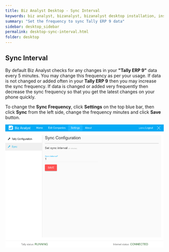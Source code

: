 ```yaml
---
title: Biz Analyst Desktop - Sync Interval
keywords: biz analyst, bizanalyst, bizanalyst desktop installation, install, bizanalyst installation, sync interval, biz analyst sync, bizanalyst sync, biz analyst sync interval
summary: "Set the frequency to sync Tally ERP 9 data"
sidebar: desktop_sidebar
permalink: desktop-sync-interval.html
folder: desktop
---
```


## Sync Interval
By default Biz Analyst checks for any changes in your **&quot;Tally ERP 9&quot;** data every 5 minutes. You may change this frequency as per your usage. If data is not changed or added often in your **Tally ERP 9** then you may increase the sync frequency. If data is changed or added very frequently then decrease the sync frequency so that you get the latest changes on your phone quickly.

To change the **Sync Frequency**, click **Settings** on the top blue bar, then click **Sync** from the left side, change the frequency minutes and click **Save** button.

![Sync frequency](images/desktop/9_change_sync_interval.png "Sync frequency")